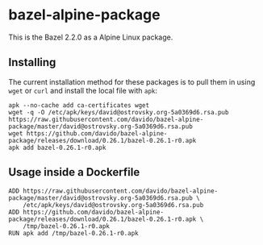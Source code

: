 # bazel-alpine-package

This is the Bazel 2.2.0 as a Alpine Linux package.

## Installing

The current installation method for these packages is to pull them in using `wget` or `curl` and install the local file with `apk`:

    apk --no-cache add ca-certificates wget
    wget -q -O /etc/apk/keys/david@ostrovsky.org-5a0369d6.rsa.pub https://raw.githubusercontent.com/davido/bazel-alpine-package/master/david@ostrovsky.org-5a0369d6.rsa.pub
    wget https://github.com/davido/bazel-alpine-package/releases/download/0.26.1/bazel-0.26.1-r0.apk
    apk add bazel-0.26.1-r0.apk

## Usage inside a Dockerfile

    ADD https://raw.githubusercontent.com/davido/bazel-alpine-package/master/david@ostrovsky.org-5a0369d6.rsa.pub \
        /etc/apk/keys/david@ostrovsky.org-5a0369d6.rsa.pub
    ADD https://github.com/davido/bazel-alpine-package/releases/download/0.26.1/bazel-0.26.1-r0.apk \
        /tmp/bazel-0.26.1-r0.apk
    RUN apk add /tmp/bazel-0.26.1-r0.apk
